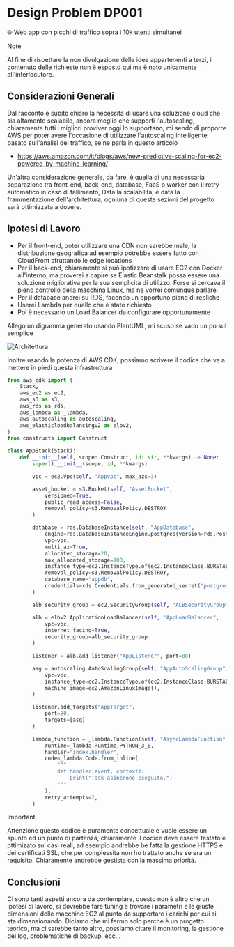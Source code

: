 # Design Problem DP001

🌐 Web app con picchi di traffico sopra i 10k utenti simultanei

> [!NOTE]
> Al fine di rispettare la non divulgazione delle idee appartenenti a terzi, il contenuto delle richieste non è esposto qui ma è noto unicamente all'interlocutore.

## Considerazioni Generali

Dal racconto è subito chiaro la necessita di usare una soluzione cloud che sia altamente scalabile, ancora meglio che supporti l'autoscaling, chiaramente tutti i migliori
proviver oggi lo supportano, mi sendo di proporre AWS per poter avere l'occasione di utilizzare l'autoscaling intelligente basato sull'analisi del traffico, se ne parla in questo articolo

- https://aws.amazon.com/it/blogs/aws/new-predictive-scaling-for-ec2-powered-by-machine-learning/

Un'altra considerazione generale, da fare, è quella di una necessaria separazione tra front-end, back-end, database, FaaS o worker con il retry automatico in caso di fallimento,
Data la scalabilità, e data la frammentazione dell'architettura, ogniuna di queste sezioni del progetto sarà ottimizzata a dovere.

## Ipotesi di Lavoro

- Per il front-end, poter utilizzare una CDN non sarebbe male, la distribuzione geografica ad esempio potrebbe essere fatto con CloudFront sfruttando le edge locations
- Per il back-end, chiaramente si può ipotizzare di usare EC2 con Docker all'interno, ma proverei a capire se Elastic Beanstalk possa essere una soluzione migliorativa per la sua semplicità di utilizzo. Forse si cercava il pieno controllo della macchina Linux, ma ne vorrei comunque parlare.
- Per il database andrei su RDS, facendo un opportuno piano di repliche 
- Userei Lambda per quello che è stato richiesto
- Poi è necessario un Load Balancer da configurare opportunamente

Allego un digramma generato usando PlantUML, mi scuso se vado un po sul semplice

![Architettura](http://www.plantuml.com/plantuml/proxy?cache=no&src=https://raw.githubusercontent.com/francescobianco/design-problems/main/problems/DP001_architettura.iuml)

Inoltre usando la potenza di AWS CDK, possiamo scrivere il codice che va a mettere in piedi questa infrastruttura

```python
from aws_cdk import (
    Stack,
    aws_ec2 as ec2,
    aws_s3 as s3,
    aws_rds as rds,
    aws_lambda as _lambda,
    aws_autoscaling as autoscaling,
    aws_elasticloadbalancingv2 as elbv2,
)
from constructs import Construct

class AppStack(Stack):
    def __init__(self, scope: Construct, id: str, **kwargs) -> None:
        super().__init__(scope, id, **kwargs)

        vpc = ec2.Vpc(self, "AppVpc", max_azs=3)

        asset_bucket = s3.Bucket(self, "AssetBucket",
            versioned=True,
            public_read_access=False,
            removal_policy=s3.RemovalPolicy.DESTROY
        )

        database = rds.DatabaseInstance(self, "AppDatabase",
            engine=rds.DatabaseInstanceEngine.postgres(version=rds.PostgresEngineVersion.VER_13),
            vpc=vpc,
            multi_az=True,
            allocated_storage=20,
            max_allocated_storage=100,
            instance_type=ec2.InstanceType.of(ec2.InstanceClass.BURSTABLE3, ec2.InstanceSize.MICRO),
            removal_policy=s3.RemovalPolicy.DESTROY,
            database_name="appdb",
            credentials=rds.Credentials.from_generated_secret("postgres")
        )

        alb_security_group = ec2.SecurityGroup(self, "ALBSecurityGroup", vpc=vpc)

        alb = elbv2.ApplicationLoadBalancer(self, "AppLoadBalancer",
            vpc=vpc,
            internet_facing=True,
            security_group=alb_security_group
        )

        listener = alb.add_listener("AppListener", port=80)

        asg = autoscaling.AutoScalingGroup(self, "AppAutoScalingGroup",
            vpc=vpc,
            instance_type=ec2.InstanceType.of(ec2.InstanceClass.BURSTABLE2, ec2.InstanceSize.MICRO),
            machine_image=ec2.AmazonLinuxImage(),
        )

        listener.add_targets("AppTarget",
            port=80,
            targets=[asg]
        )

        lambda_function = _lambda.Function(self, "AsyncLambdaFunction",
            runtime=_lambda.Runtime.PYTHON_3_8,
            handler="index.handler",
            code=_lambda.Code.from_inline(
                """
                def handler(event, context):
                    print("Task asincrono eseguito.")
                """
            ),
            retry_attempts=2,
        )
```

> [!IMPORTANT]
> Attenzione questo codice è puramente concettuale e vuole essere un spunto ed un punto di partenza, chiaramente il codice deve essere testato e ottimizato sui casi reali, ad esempio andrebbe be fatta la gestione HTTPS e dei certificati SSL, che per complessita non ho trattato anche se era un requisito. Chiaramente andrebbe gestista con la massima priorità.
 
## Conclusioni

Ci sono tanti aspetti ancora da contemplare, questo non è altro che un ipotesi di lavoro, si dovrebbe fare tuning e trovare i parametri e le giuste dimensioni delle macchine EC2 al punto da supportare i carichi per cui si sta dimensionando. Diciamo che mi fermo solo perche è un progetto teorico, ma ci sarebbe tanto altro, possiamo citare il monitoring, la gestione dei log, problematiche di backup, ecc...


